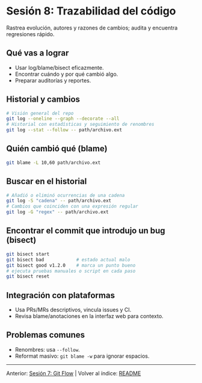 # Sesión 8: Trazabilidad del código

Rastrea evolución, autores y razones de cambios; audita y encuentra regresiones rápido.

## Qué vas a lograr

- Usar log/blame/bisect eficazmente.
- Encontrar cuándo y por qué cambió algo.
- Preparar auditorías y reportes.

## Historial y cambios

```bash
# Visión general del repo
git log --oneline --graph --decorate --all
# Historial con estadísticas y seguimiento de renombres
git log --stat --follow -- path/archivo.ext
```

## Quién cambió qué (blame)

```bash
git blame -L 10,60 path/archivo.ext
```

## Buscar en el historial

```bash
# Añadió o eliminó ocurrencias de una cadena
git log -S "cadena" -- path/archivo.ext
# Cambios que coinciden con una expresión regular
git log -G "regex" -- path/archivo.ext
```

## Encontrar el commit que introdujo un bug (bisect)

```bash
git bisect start
git bisect bad            # estado actual malo
git bisect good v1.2.0    # marca un punto bueno
# ejecuta pruebas manuales o script en cada paso
git bisect reset
```

## Integración con plataformas

- Usa PRs/MRs descriptivos, vincula issues y CI.
- Revisa blame/anotaciones en la interfaz web para contexto.

## Problemas comunes

- Renombres: usa `--follow`.
- Reformat masivo: `git blame -w` para ignorar espacios.

---

Anterior: [Sesión 7: Git Flow](./07-git-flow.md) | Volver al índice: [README](/README.md)
